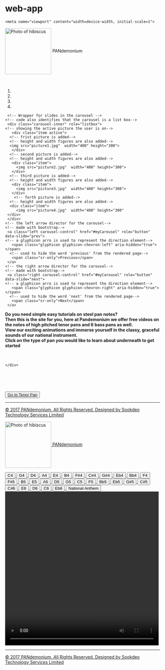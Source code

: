 # web-app

<!DOCTYPE html>
<html>
<head>
<!-- pulls css styling from a file called css-->
<link rel="stylesheet"  href="css.css"/>

	<meta name="viewport" content="width=device-width, initial-scale=1">
<!-- allows the use of bootstrap-->
   <link rel="stylesheet" href="https://maxcdn.bootstrapcdn.com/bootstrap/3.3.7/css/bootstrap.min.css">
<!-- allows the use of jquery--> 
   <script src="https://ajax.googleapis.com/ajax/libs/jquery/3.1.1/jquery.min.js"></script>
<!-- allows the use of javascript-->
   <script src="https://maxcdn.bootstrapcdn.com/bootstrap/3.3.7/js/bootstrap.min.js"></script>
 <!-- jquery style used for carousel items-->
 <!-- also defines the width and margin of the carousel-->
   <style>
   .carousel-inner > .item > img,
   .carousel-inner > .item > a > img {
       width: 50%;
       margin: auto;
   }
   </style>
</head>

<!-- pulls from a section in the css file labeled body-->
<body class = "body">

<!-- contains the header for the page and also pulls from a css secton called div2-->
 <div class = "div2">	
<!-- contains the site logo and its heading for the entire page--> 
 <p class = "p"> <img src="pan logo.jpg " alt="Photo of hibiscus" width ="150px" align = "center"> PANdemonium </p>
 </div>
  
  
  <!-- a css file is linked to the carousel for styling-->
 <div class ="carousel">
 <!-- a default container created for the carousel-->
 <div class="container">
   <br>
   <!-- bootstrap code to create a carousel-->
   <div id="myCarousel" class="carousel slide" data-ride="carousel">
     <!-- Indicators for carousel -->
     <ol class="carousel-indicators">
 	<!-- list created to sequence pictures into the carousel-->
 	<!-- list item created to start at the first picture-->
       <li data-target="#myCarousel" data-slide-to="0" class="active"></li>
 	  <!-- list item created to skip to picture 2-->
       <li data-target="#myCarousel" data-slide-to="1"></li>
 	  <!-- list item created to skip to picture 3-->
       <li data-target="#myCarousel" data-slide-to="2"></li>
 	  <!-- list item created to skip to picture 4-->
       <li data-target="#myCarousel" data-slide-to="3"></li>
     </ol>
 
     <!-- Wrapper for slides in the carousel -->
 	<!-- code also identifies that the carousel is a list box-->
     <div class="carousel-inner" role="listbox">
 	<!-- showing the active picture the user is on-->
       <div class="item active">
 	  <!-- frist picture is added-->
 	  <!-- height and width figures are also added-->
 	  <img src="picture1.jpg"  width="400" height="300">
       </div>
 	  <!-- second picture is added-->
 	  <!-- height and width figures are also added-->
       <div class="item">
         <img src="picture2.jpg"  width="400" height="300">
       </div>
 	  <!-- third picture is added-->
 	  <!-- height and width figures are also added-->
       <div class="item">
         <img src="picture3.jpg"  width="400" height="300">
       </div>
 		<!-- forth picture is added-->
 	  <!-- height and width figures are also added-->
      <div class="item">
         <img src="picture4.jpg"  width="400" height="300"
     </div>
     </div>
 	<!-- the left arrow director for the carousel-->
 	<!-- made with bootstrap-->
     <a class="left carousel-control" href="#myCarousel" role="button" data-slide="prev">
 	<!-- a glyphicon arro is used to represent the direction element-->
       <span class="glyphicon glyphicon-chevron-left" aria-hidden="true"></span>
 	  <!-- used to hide the word 'previous' from the rendered page-->
       <span class="sr-only">Previous</span>
     </a>
 	<!-- the right arrow director for the carousel-->
 	<!-- made with bootstrap-->
     <a class="right carousel-control" href="#myCarousel" role="button" data-slide="next">
 	<!-- a glyphicon arro is used to represent the direction element-->
       <span class="glyphicon glyphicon-chevron-right" aria-hidden="true"></span>
 	  <!-- used to hide the word 'next' from the rendered page-->
       <span class="sr-only">Next</span>
     </a>
 
   </div>
 </div>
 </div>
  
  <!-- containf writing which welcomes persons to the page-->
  <div class = "div1" ><b> Do you need simple easy tutorials on steel pan notes?<br/>
Then this is the site for you, here at Pandemonium we offer free videos on the notes of high pitched tenor pans and 6 bass pans as well.<br/>
View our exciting animations and immerse yourself in the classy, graceful sounds of our national instrument.<br/>
Click on the type of pan you would like to learn about underneath to get started </b> <br/> <br/>  <br/> 
						
	</div>
 <br/> <br/>  <br/> 
 
 <!-- used to naviget to another page in the site-->
 <button class = "button"><a href = "TenorPan.html"> Go to Tenor Pan </button>
 
 <hr>
 
 <footer> 
 
 <!-- states the copyrights of the page-->
 <p class = "footer"> © 2017 PANdemonium. All Rights Reserved. Designed by Sookdeo Technology Services Limited </p>
 
 </footer>

</body>
</html>


<!-- tenor page -->
<!DOCTYPE html>
<html>
<head>
<!-- pulls css styling from a file called css-->
<link rel="stylesheet"  href="css.css"/>

 <meta name="viewport" content="width=device-width, initial-scale=1">
 <!-- allows the use of bootstrap-->
   <link rel="stylesheet" href="https://maxcdn.bootstrapcdn.com/bootstrap/3.3.7/css/bootstrap.min.css">
   <!-- allows the use of jquery-->
   <script src="https://ajax.googleapis.com/ajax/libs/jquery/3.1.1/jquery.min.js"></script>
   <!-- allows the use of javascript-->
   <script src="https://maxcdn.bootstrapcdn.com/bootstrap/3.3.7/js/bootstrap.min.js"></script>
  

  <!-- javascript which creates a function -->
  <!-- the function changes the id of the video selected -->
<script language="javascript" type="text/javascript"> 
function changevid(buttonlink){ 
document.getElementById('change').src = buttonlink;
}
</script>
</head>

<!-- pulls from a section in the css file labeled body-->
<body class = "body">

<!-- contains the header for the page and also pulls from a css secton called div2-->
 <div class = "div2">	  
 <!-- contains the site logo and its heading for the entire page--> 
 <p class = "p"> <img src="pan logo.jpg " alt="Photo of hibiscus" width ="150px" align = "center"> PANdemonium </p>
 </div>
 
<!-- each button clicked calles the function and changes the video displayed-->
<!-- styling is also taken from the section called notebuttons in the css file-->
 <div class = "notebuttons">
 <button class = "each" onClick="changevid('C4.ogv')">C4</button>
<button class = "each" onClick="changevid('G4.ogv')">G4</button>
<button class = "each" onClick="changevid('D4.ogv')">D4</button>
<button class = "each" onClick="changevid('A4.ogv')">A4</button>
<button class = "each"onClick="changevid('E4.ogv')">E4</button>
<button class = "each" onClick="changevid('B4.ogv')">B4</button>
<button class = "each" onClick="changevid('F#4.ogv')">F#4</button>
<button class = "each" onClick="changevid('C#4.ogv')">C#4</button>
<button class = "each" onClick="changevid('G#4.ogv')">G#4</button>
<button class = "each" onClick="changevid('Eb4.ogv')">Eb4</button>
<button class = "each" onClick="changevid('Bb4.ogv')">Bb4</button>
<button class = "each" onClick="changevid('F4.ogv')">F4</button>
<button class = "each" onClick="changevid('F#5.ogv')">F#5</button>
<button class = "each" onClick="changevid('B5.ogv')">B5</button>
<button class = "each" onClick="changevid('E5.ogv')">E5</button>
<button class = "each" onClick="changevid('A5.ogv')">A5</button>
<button class = "each" onClick="changevid('D5.ogv')">D5</button>
<button class = "each" onClick="changevid('G5.ogv')">G5</button>
<button class = "each" onClick="changevid('C5.ogv')">C5</button>
<button class = "each" onClick="changevid('F5.ogv')">F5</button>
<button class = "each" onClick="changevid('Bb5.ogv')">Bb5</button>
<button class = "each" onClick="changevid('Eb5.ogv')">Eb5</button>
<button class = "each" onClick="changevid('G#5.ogv')">G#5</button>
<button class = "each" onClick="changevid('C#5.ogv')">C#5</button>
<button class = "each" onClick="changevid('C#6.ogv')">C#6</button>
<button class = "each" onClick="changevid('E6.ogv')">E6</button>
<button class = "each" onClick="changevid('D6.ogv')">D6</button>
<button class = "each" onClick="changevid('C6.ogv')">C6</button>
<button class = "each" onClick="changevid('Eb6.ogv')">Eb6</button>
<button class = "each" onClick="changevid('anthem.ogv')">National Anthem</button>
</div>  



<!-- this plays the videos on screen and pulls them from the source indicaated-->
<video controls id = "change" width = "500" height = "500" align = "center">
  <source src="C4.ogv" id="change" type="video/mp4"></source>
  <source src="D4.ogv" id="change" type="video/mp4"></source>
  <source src="G4.ogv" id="change" type="video/mp4"></source>
  <source src="A4.ogv" id="change" type="video/mp4"></source>
  <source src="E4.ogv" id="change" type="video/mp4"></source>
  <source src="B4.ogv" id="change" type="video/mp4"></source>
  <source src="F#4.ogv" id="change" type="video/mp4"></source>
  <source src="C#4.ogv" id="change" type="video/mp4"></source>
  <source src="G#4.ogv" id="change" type="video/mp4"></source>
  <source src="Eb4.ogv" id="change" type="video/mp4"></source>
  <source src="Bb4.ogv" id="change" type="video/mp4"></source>
  <source src="F4.ogv" id="change" type="video/mp4"></source>
  <source src="F#5.ogv" id="change" type="video/mp4"></source>
  <source src="B5.ogv" id="change" type="video/mp4"></source>
  <source src="E5.ogv" id="change" type="video/mp4"></source>
  <source src="A5.ogv" id="change" type="video/mp4"></source>
  <source src="D5.ogv" id="change" type="video/mp4"></source>
  <source src="G5.ogv" id="change" type="video/mp4"></source>
  <source src="C5.ogv" id="change" type="video/mp4"></source>
  <source src="F5.ogv" id="change" type="video/mp4"></source>
  <source src="Bb.ogv" id="change" type="video/mp4"></source>
  <source src="Eb5.ogv" id="change" type="video/mp4"></source>  
  <source src="G#5.ogv" id="change" type="video/mp4"></source>
  <source src="C#5.ogv" id="change" type="video/mp4"></source>
  <source src="C#6.ogv" id="change" type="video/mp4"></source>
  <source src="E6.ogv" id="change" type="video/mp4"></source>
  <source src="D6.ogv" id="change" type="video/mp4"></source>
  <source src="C6.ogv" id="change" type="video/mp4"></source>
  <source src="Eb6.ogv" id="change" type="video/mp4"></source>
  <source src="anthem.ogv" id="change" type="video/mp4"></source>
</video>




  <hr>
 
 <footer> 
  <!-- states the copyrights of the page-->
 <p class = "footer"> © 2017 PANdemonium. All Rights Reserved. Designed by Sookdeo Technology Services Limited </p>
 
 </footer>

</body>
</html>